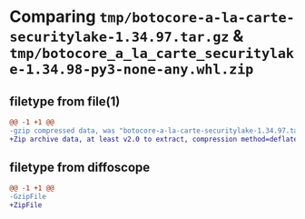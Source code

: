 # Comparing `tmp/botocore-a-la-carte-securitylake-1.34.97.tar.gz` & `tmp/botocore_a_la_carte_securitylake-1.34.98-py3-none-any.whl.zip`

## filetype from file(1)

```diff
@@ -1 +1 @@
-gzip compressed data, was "botocore-a-la-carte-securitylake-1.34.97.tar", last modified: Fri May  3 01:04:58 2024, max compression
+Zip archive data, at least v2.0 to extract, compression method=deflate
```

## filetype from diffoscope

```diff
@@ -1 +1 @@
-GzipFile
+ZipFile
```

